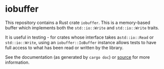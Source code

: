 # iobuffer

This repository contains a Rust crate `iobuffer`.
This is a memory-based buffer which implements both the `std::io::Write` and `std::io::Write` traits.

It is useful in testing - for crates whose interface takes a`std::io::Read` or `std::io::Write`,
using an `iobuffer::IoBuffer` instance allows tests to have full access to what has been read or written by the library.

See the documentation (as generated by `cargo doc`) or [source](src/lib.rs) for more information.
